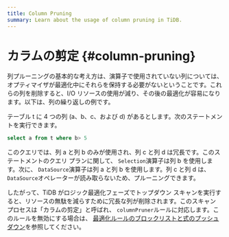 ```yaml
---
title: Column Pruning
summary: Learn about the usage of column pruning in TiDB.
---
```


# カラムの剪定 {#column-pruning}

列プルーニングの基本的な考え方は、演算子で使用されていない列については、オプティマイザが最適化中にそれらを保持する必要がないということです。これらの列を削除すると、I/O リソースの使用が減り、その後の最適化が容易になります。以下は、列の繰り返しの例です。

テーブル t に 4 つの列 (a、b、c、および d) があるとします。次のステートメントを実行できます。


```sql
select a from t where b> 5
```

このクエリでは、列 a と列 b のみが使用され、列 c と列 d は冗長です。このステートメントのクエリ プランに関して、 `Selection`演算子は列 b を使用します。次に、 `DataSource`演算子は列 a と列 b を使用します。列 c と列 d は、 `DataSource`オペレーターが読み取らないため、プルーニングできます。

したがって、TiDB がロジック最適化フェーズでトップダウン スキャンを実行すると、リソースの無駄を減らすために冗長な列が削除されます。このスキャン プロセスは「カラムの剪定」と呼ばれ、 `columnPruner`ルールに対応します。このルールを無効にする場合は、 [最適化ルールのブロックリストと式のプッシュダウン](/blocklist-control-plan.md)を参照してください。
